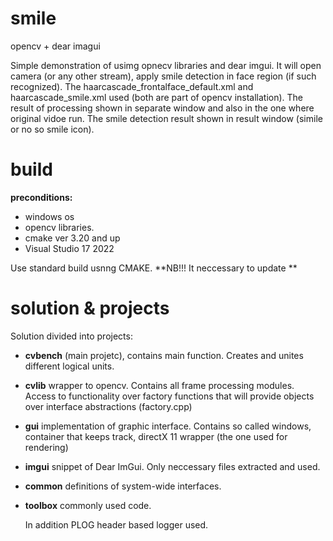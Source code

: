 # smile
opencv + dear imagui

Simple demonstration of usimg opnecv libraries and dear imgui.
It will open camera (or any other stream), apply smile detection in face region (if such recognized). 
The haarcascade_frontalface_default.xml and  haarcascade_smile.xml used (both are part of opencv installation).
The result of processing shown in separate window and also in the one where original vidoe run.
The smile detection result shown in result window (simile or no so smile icon).

# build
**preconditions:**
- windows os
- opencv libraries.
- cmake ver 3.20 and up
- Visual Studio 17 2022

Use standard build usnng CMAKE.
**NB!!! It neccessary to update **

# solution & projects
Solution divided into projects:
- **cvbench** (main projetc), contains main function. Creates and unites different logical units.
- **cvlib** wrapper to opencv. Contains all frame processing modules. Access to functionality over factory functions that will provide objects over interface abstractions (factory.cpp)
- **gui** implementation of graphic interface. Contains so called windows, container that keeps track, directX 11 wrapper (the one used for rendering)
- **imgui** snippet of Dear ImGui. Only neccessary files extracted and used.
- **common** definitions of system-wide interfaces.
- **toolbox** commonly used code.

  In addition PLOG header based logger used.



  
